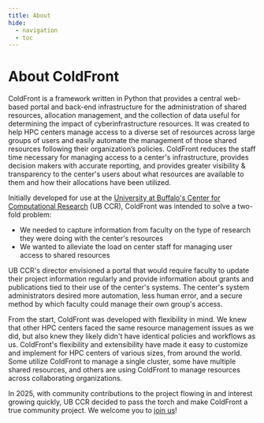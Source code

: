 ```yaml
---
title: About
hide:
  - navigation
  - toc
---
```


# About ColdFront

ColdFront is a framework written in Python that provides a central web-based portal and back-end infrastructure for the administration of shared resources, allocation management, and the collection of data useful for determining the impact of cyberinfrastructure resources. It was created to help HPC centers manage access to a diverse set of resources across large groups of users and easily automate the management of those shared resources following their organization’s policies.  ColdFront reduces the staff time necessary for managing access to a center's infrastructure, provides decision makers with accurate reporting, and provides greater visibility & transparency to the center's users about what resources are available to them and how their allocations have been utilized.  

Initially developed for use at the [University at Buffalo's Center for Computational Research](https://buffalo.edu/ccr) (UB CCR), ColdFront was intended to solve a two-fold problem:  

  - We needed to capture information from faculty on the type of research they were doing with the center's resources  
  - We wanted to alleviate the load on center staff for managing user access to shared resources    

UB CCR's director envisioned a portal that would require faculty to update their project information regularly and provide information about grants and publications tied to their use of the center's systems.  The center's system administrators desired more automation, less human error, and a secure method by which faculty could manage their own group's access. 

From the start, ColdFront was developed with flexibility in mind.  We knew that other HPC centers faced the same resource management issues as we did, but also knew they likely didn't have identical policies and workflows as us.  ColdFront's flexibility and extensibility have made it easy to customize and implement for HPC centers of various sizes, from around the world.  Some utilize ColdFront to manage a single cluster, some have multiple shared resources, and others are using ColdFront to manage resources across collaborating organizations.

In 2025, with community contributions to the project flowing in and interest growing quickly, UB CCR decided to pass the torch and make ColdFront a true community project.  We welcome you to [join us](../content/community.md)!